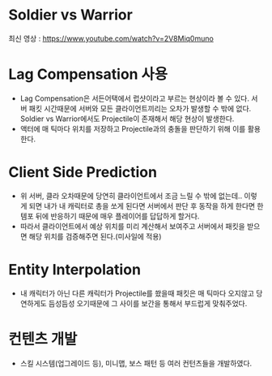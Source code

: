 # Soldier vs Warrior
최신 영상 : 
https://www.youtube.com/watch?v=2V8Miq0muno
# Lag Compensation 사용
- Lag Compensation은 서든어택에서 럽샷이라고 부르는 현상이라 볼 수 있다. 서버 패킷 시간때문에 서버와 모든 클라이언트끼리는 오차가 발생할 수 밖에 없다. Soldier vs Warrior에서도 Projectile이 존재해서 해당 현상이 발생한다.
- 액터에 매 틱마다 위치를 저장하고 Projectile과의 충돌을 판단하기 위해 이를 활용한다.
# Client Side Prediction
- 위 서버, 클라 오차때문에 당연히 클라이언트에서 조금 느릴 수 밖에 없는데.. 이렇게 되면 내가 내 캐릭터로 총을 쏘게 된다면 서버에서 판단 후 동작을 하게 한다면 한 템포 뒤에 반응하기 때문에 매우 플레이어를 답답하게 할거다.
- 따라서 클라이언트에서 예상 위치를 미리 계산해서 보여주고 서버에서 패킷을 받으면 해당 위치를 검증해주면 된다.(미사일에 적용)
# Entity Interpolation
- 내 캐릭터가 아닌 다른 캐릭터가 Projectile를 쐈을때 패킷은 매 틱마다 오지않고 당연하게도 듬성듬성 오기때문에 그 사이를 보간을 통해서 부드럽게 맞춰주었다.
# 컨텐츠 개발
- 스킬 시스템(업그레이드 등), 미니맵, 보스 패턴 등 여러 컨턴츠들을 개발하였다.

